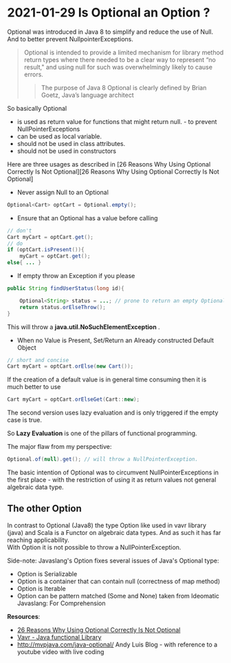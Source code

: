 # 2021-01-29 Is Optional an Option ?   

Optional was introduced in Java 8 to simplify and reduce the use of Null. And to better prevent NullpointerExceptions.

>  Optional is intended to provide a limited mechanism for library method return types where there needed to be a clear way to represent “no result," and using null for such was overwhelmingly likely to cause errors. 
>> The purpose of Java 8 Optional is clearly defined by Brian Goetz, Java’s language architect

So basically Optional 

* is used as return value for functions that might return null. - to prevent NullPointerExceptions
* can be used as local variable.
* should not be used in class attributes.
* should not be used in constructors

Here are three usages as described in [26 Reasons Why Using Optional Correctly Is Not Optional][26 Reasons Why Using Optional Correctly Is Not Optional]

* Never assign Null to an Optional  
```java
Optional<Cart> optCart = Optional.empty();
```

* Ensure that an Optional has a value before calling  
```java
// don't
Cart myCart = optCart.get();
// do
if (optCart.isPresent()){
	myCart = optCart.get();
else{ ... }
```

* If empty throw an Exception if you please  
```java
public String findUserStatus(long id){

	Optional<String> status = ...; // prone to return an empty Optional
	return status.orElseThrow();
}
```
This will throw a **java.util.NoSuchElementException** .

* When no Value is Present, Set/Return an Already constructed Default Object
```java
// short and concise
Cart myCart = optCart.orElse(new Cart());
```
If the creation of a default value is in general time consuming then it is much better to use  
```java
Cart myCart = optCart.orElseGet(Cart::new);
```
The second version uses lazy evaluation and is only triggered if the empty case is true.

So **Lazy Evaluation** is one of the pillars of functional programming.

The major flaw from my perspective:  

```java
Optional.of(null).get(); // will throw a NullPointerException.
```

The basic intention of Optional was to circumvent NullPointerExceptions in the first place - with the restriction of using it as return values not general algebraic data type.


## The other Option

In contrast to Optional (Java8) the type Option like used in vavr library (java) and Scala is a Functor on algebraic data types. And as such it has far reaching applicability.  
With Option it is not possible to throw a NullPointerException.

Side-note: Javaslang's Option fixes several issues of Java's Optional type:

  * Option is Serializable
  * Option is a container that can contain null (correctness of map method)
  * Option is Iterable
  * Option can be pattern matched (Some and None)
    taken from Ideomatic Javaslang: For Comprehension

**Resources**:  

* [26 Reasons Why Using Optional Correctly Is Not Optional](https://dzone.com/articles/using-optional-correctly-is-not-optional)  
* [Vavr - Java functional Library](https://www.vavr.io/)  
* http://mvpjava.com/java-optional/ Andy Luis Blog - with reference to a youtube video with live coding

